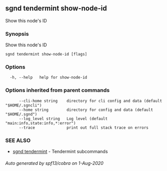 ## sgnd tendermint show-node-id

Show this node's ID

### Synopsis

Show this node's ID

```
sgnd tendermint show-node-id [flags]
```

### Options

```
  -h, --help   help for show-node-id
```

### Options inherited from parent commands

```
      --cli-home string    directory for cli config and data (default "$HOME/.sgncli")
      --home string        directory for config and data (default "$HOME/.sgnd")
      --log_level string   Log level (default "main:info,state:info,*:error")
      --trace              print out full stack trace on errors
```

### SEE ALSO

* [sgnd tendermint](sgnd_tendermint.md)	 - Tendermint subcommands

###### Auto generated by spf13/cobra on 1-Aug-2020

